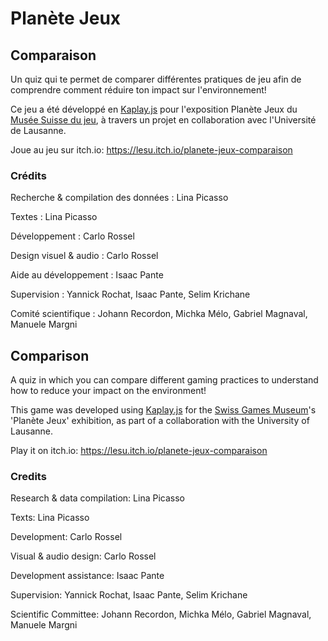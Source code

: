 # Planète Jeux
## Comparaison
Un quiz qui te permet de comparer différentes pratiques de jeu afin de comprendre comment réduire ton impact sur l'environnement!

Ce jeu a été développé en [Kaplay.js](https://kaplayjs.com/) pour l'exposition Planète Jeux du [Musée Suisse du jeu](https://museedujeu.ch/), à travers un projet en collaboration avec l'Université de Lausanne.

Joue au jeu sur itch.io: https://lesu.itch.io/planete-jeux-comparaison
### Crédits
Recherche & compilation des données : Lina Picasso

Textes : Lina Picasso

Développement : Carlo Rossel

Design visuel & audio : Carlo Rossel

Aide au développement : Isaac Pante

Supervision : Yannick Rochat, Isaac Pante, Selim Krichane

Comité scientifique : Johann Recordon, Michka Mélo, Gabriel Magnaval, Manuele Margni

## Comparison

A quiz in which you can compare different gaming practices to understand how to reduce your impact on the environment!

This game was developed using [Kaplay.js](https://kaplayjs.com/) for the [Swiss Games Museum](https://museedujeu.ch/)'s 'Planète Jeux' exhibition, as part of a collaboration with the University of Lausanne.

Play it on itch.io: https://lesu.itch.io/planete-jeux-comparaison
### Credits

Research & data compilation: Lina Picasso

Texts: Lina Picasso

Development: Carlo Rossel

Visual & audio design: Carlo Rossel

Development assistance: Isaac Pante

Supervision: Yannick Rochat, Isaac Pante, Selim Krichane

Scientific Committee: Johann Recordon, Michka Mélo, Gabriel Magnaval, Manuele Margni